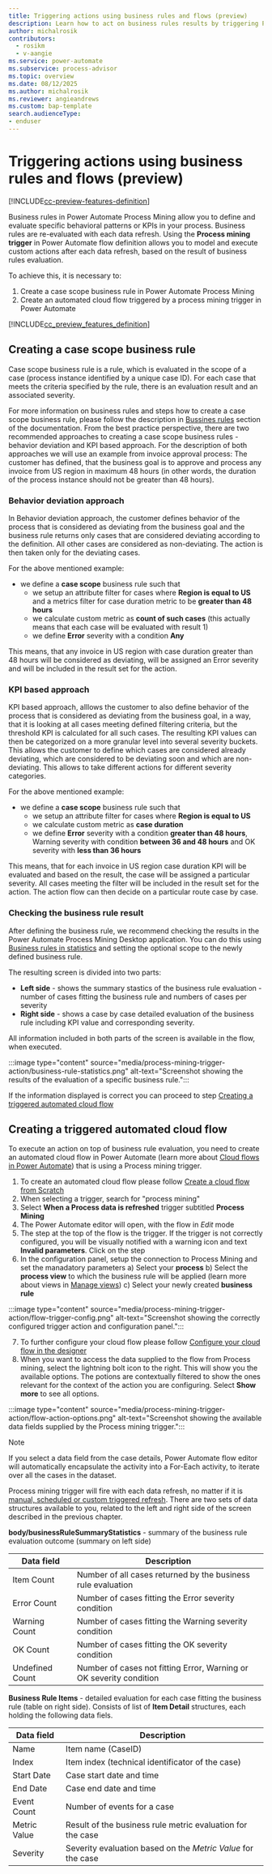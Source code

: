 ```yaml
---
title: Triggering actions using business rules and flows (preview)
description: Learn how to act on business rules results by triggering Power Automate flows.
author: michalrosik
contributors:
  - rosikm
  - v-aangie
ms.service: power-automate
ms.subservice: process-advisor
ms.topic: overview
ms.date: 08/12/2025
ms.author: michalrosik
ms.reviewer: angieandrews
ms.custom: bap-template
search.audienceType:
- enduser
---
```


# Triggering actions using business rules and flows (preview)

[!INCLUDE[cc-preview-features-definition](../includes/cc-preview-features-top-note.md)]

Business rules in Power Automate Process Mining allow you to define and evaluate specific behavioral patterns or KPIs in your process. Business rules are re-evaluated with each data refresh. Using the **Process mining trigger** in Power Automate flow definition allows you to model and execute custom actions after each data refresh, based on the result of business rules evaluation.

To achieve this, it is necessary to:
1. Create a case scope business rule in Power Automate Process Mining
2. Create an automated cloud flow triggered by a process mining trigger in Power Automate

[!INCLUDE[cc_preview_features_definition](../includes/cc-preview-features-definition.md)]

## Creating a case scope business rule

Case scope business rule is a rule, which is evaluated in the scope of a case (process instance identified by a unique case ID). For each case that meets the criteria specified by the rule, there is an evaluation result and an associated severity.

For more information on business rules and steps how to create a case scope business rule, please follow the description in [Bussines rules](/power-automate/minit/business-rules) section of the documentation.
From the best practice perspective, there are two recommended approaches to creating a case scope business rules - behavior deviation and KPI based approach. For the description of both approaches we will use an example from invoice approval process:
The customer has defined, that the business goal is to approve and process any invoice from US region in maximum 48 hours (in other words, the duration of the process instance should not be greater than 48 hours).

### Behavior deviation approach

In Behavior deviation approach, the customer defines behavior of the process that is considered as deviating from the business goal and the business rule returns only cases that are considered deviating according to the definition. All other cases are considered as non-deviating. The action is then taken only for the deviating cases.

For the above mentioned example:
- we define a **case scope** business rule such that
    - we setup an attribute filter for cases where **Region is equal to US** and a metrics filter for case duration metric to be **greater than 48 hours**
    - we calculate custom metric as **count of such cases** (this actually means that each case will be evaluated with result 1)
    - we define **Error** severity with a condition **Any**

This means, that any invoice in US region with case duration greater than 48 hours will be considered as deviating, will be assigned an Error severity and will be included in the result set for the action.

### KPI based approach

KPI based approach, alllows the customer to also define behavior of the process that is considered as deviating from the business goal, in a way, that it is looking at all cases meeting defined filtering criteria, but the threshold KPI is calculated for all such cases. The resulting KPI values can then be categorized on a more granular level into several severity buckets. This allows the customer to define which cases are considered already deviating, which are considered to be deviating soon and which are non-deviating. This allows to take different actions for different severity categories.

For the above mentioned example:
- we define a **case scope** business rule such that
    - we setup an attribute filter for cases where **Region is equal to US**
    - we calculate custom metric as **case duration**
    - we define **Error** severity with a condition **greater than 48 hours**, Warning severity with condition **between 36 and 48 hours** and OK severity with **less than 36 hours**

This means, that for each invoice in US region case duration KPI will be evaluated and based on the result, the case will be assigned a particular severity. All cases meeting the filter will be included in the result set for the action. The action flow can then decide on a particular route case by case. 

### Checking the business rule result

After defining the business rule, we recommend checking the results in the Power Automate Process Mining Desktop application. You can do this using [Business rules in statistics](/power-automate/minit/business-rules-statistics) and setting the optional scope to the newly defined business rule.

The resulting screen is divided into two parts:
- **Left side** - shows the summary stastics of the business rule evaluation - number of cases fitting the business rule and numbers of cases per severity
- **Right side** - shows a case by case detailed evaluation of the business rule including KPI value and corresponding severity.

All information included in both parts of the screen is available in the flow, when executed.

:::image type="content" source="media/process-mining-trigger-action/business-rule-statistics.png" alt-text="Screenshot showing the results of the evaluation of a specific business rule.":::

If the information displayed is correct you can proceed to step [Creating a triggered automated cloud flow]()

## Creating a triggered automated cloud flow

To execute an action on top of business rule evaluation, you need to create an automated cloud flow in Power Automate (learn more about [Cloud flows in Power Automate](/power-automate/overview-cloud)) that is using a Process mining trigger.

1. To create an automated cloud flow please follow [Create a cloud flow from Scratch](/power-automate/get-started-logic-flow?tabs=without-copilot%2Cnew-designer#create-a-cloud-flow)
2. When selecting a trigger, search for "process mining"
3. Select **When a Process data is refreshed** trigger subtitled **Process Mining**
4. The Power Automate editor will open, with the flow in *Edit* mode
5. The step at the top of the flow is the trigger. If the trigger is not correctly configured, you will be visually notified with a warning icon and text **Invalid parameters**. Click on the step
6. In the configuration panel, setup the connection to Process Mining and set the manadatory parameters
    a) Select your **process**
    b) Select the **process view** to which the business rule will be applied (learn more about views in [Manage views](/power-automate/minit/process-hub#manage-views))
    c) Select your newly created **business rule**

:::image type="content" source="media/process-mining-trigger-action/flow-trigger-config.png" alt-text="Screenshot showing the correctly configured trigger action and configuration panel.":::

7. To further configure your cloud flow please follow [Configure your cloud flow in the designer](/power-automate/get-started-logic-flow?tabs=without-copilot%2Cnew-designer#configure-your-cloud-flow-in-the-designer)
8. When you want to access the data supplied to the flow from Process mining, select the lightning bolt icon to the right. This will show you the available options. The potions are contextually filtered to show the ones relevant for the context of the action you are configuring. Select **Show more** to see all options.

:::image type="content" source="media/process-mining-trigger-action/flow-action-options.png" alt-text="Screenshot showing the available data fields supplied by the Process mining trigger.":::

> [!NOTE]
> If you select a data field from the case details, Power Automate flow editor will automatically encapsulate the activity into a For-Each activity, to iterate over all the cases in the dataset.

Process mining trigger will fire with each data refresh, no matter if it is [manual, scheduled or custom triggered refresh](/power-automate/process-mining-data-source?branch=main#refresh-data).
There are two sets of data structures available to you, related to the left and right side of the screen described in the previous chapter.

**body/businessRuleSummaryStatistics** - summary of the business rule evaluation outcome (summary on left side)

|Data field|Description|
|----------|-----------|
|Item Count|Number of all cases returned by the business rule evaluation|
|Error Count|Number of cases fitting the Error severity condition|
|Warning Count|Number of cases fitting the Warning severity condition|
|OK Count|Number of cases fitting the OK severity condition|
|Undefined Count|Number of cases not fitting Error, Warning or OK severity condition|

**Business Rule Items** - detailed evaluation for each case fitting the business rule (table on right side). Consists of list of **Item Detail** structures, each holding the following data fiels.

|Data field|Description|
|----------|-----------|
|Name|Item name (CaseID)|
|Index|Item index (technical identificator of the case)|
|Start Date|Case start date and time|
|End Date|Case end date and time|
|Event Count|Number of events for a case|
|Metric Value|Result of the business rule metric evaluation for the case|
|Severity|Severity evaluation based on the *Metric Value* for the case|
